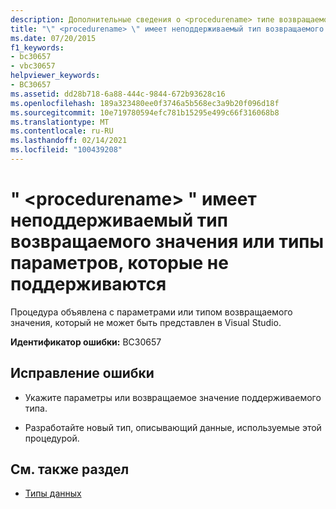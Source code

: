 ```yaml
---
description: Дополнительные сведения о <procedurename> типе возвращаемого значения "" не поддерживается, или типы параметров, которые не поддерживаются.
title: "\" <procedurename> \" имеет неподдерживаемый тип возвращаемого значения или типы параметров, которые не поддерживаются"
ms.date: 07/20/2015
f1_keywords:
- bc30657
- vbc30657
helpviewer_keywords:
- BC30657
ms.assetid: dd28b718-6a88-444c-9844-672b93628c16
ms.openlocfilehash: 189a323480ee0f3746a5b568ec3a9b20f096d18f
ms.sourcegitcommit: 10e719780594efc781b15295e499c66f316068b8
ms.translationtype: MT
ms.contentlocale: ru-RU
ms.lasthandoff: 02/14/2021
ms.locfileid: "100439208"
---
```

# <a name="procedurename-has-a-return-type-that-is-not-supported-or-parameter-types-that-are-not-supported"></a>" \<procedurename> " имеет неподдерживаемый тип возвращаемого значения или типы параметров, которые не поддерживаются

Процедура объявлена с параметрами или типом возвращаемого значения, который не может быть представлен в Visual Studio.  
  
 **Идентификатор ошибки:** BC30657  
  
## <a name="to-correct-this-error"></a>Исправление ошибки  
  
- Укажите параметры или возвращаемое значение поддерживаемого типа.  
  
- Разработайте новый тип, описывающий данные, используемые этой процедурой.  
  
## <a name="see-also"></a>См. также раздел

- [Типы данных](../language-reference/data-types/index.md)
